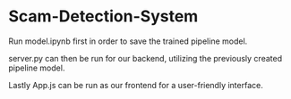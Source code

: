 # Scam-Detection-System

Run model.ipynb first in order to save the trained pipeline model.

server.py can then be run for our backend, utilizing the previously created pipeline model.

Lastly App.js can be run as our frontend for a user-friendly interface.
